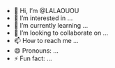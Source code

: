 - 👋 Hi, I’m @LALAOUOU
- 👀 I’m interested in ...
- 🌱 I’m currently learning ...
- 💞️ I’m looking to collaborate on ...
- 📫 How to reach me ...
- 😄 Pronouns: ...
- ⚡ Fun fact: ...

<!---
LALAOUOU/LALAOUOU is a ✨ special ✨ repository because its `README.md` (this file) appears on your GitHub profile.
You can click the Preview link to take a look at your changes.
--->
